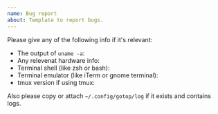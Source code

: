 ```yaml
---
name: Bug report
about: Template to report bugs.
---
```


<!-- Please search existing issues to avoid creating duplicates. -->
<!-- Also please test using the latest build to make sure your issue has not already been fixed. -->

Please give any of the following info if it's relevant:

- The output of `uname -a`:
- Any relevenat hardware info:
- Terminal shell (like zsh or bash):
- Terminal emulator (like iTerm or gnome terminal):
- tmux version if using tmux:

Also please copy or attach `~/.config/gotop/log` if it exists and contains logs.
